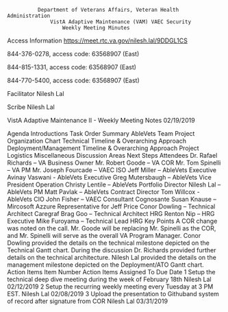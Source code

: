               Department of Veterans Affairs, Veteran Health Administration
                  VistA Adaptive Maintenance (VAM) VAEC Security 
                      Weekly Meeting Minutes
Access Information https://meet.rtc.va.gov/nilesh.lal/9DDGL1CS

844-376-0278, access code: 63568907 (East)

844-815-1331, access code: 63568907 (East)

844-770-5400, access code: 63568907 (East)

Facilitator	Nilesh Lal

Scribe	Nilesh Lal

VistA Adaptive Maintenance II - Weekly Meeting Notes
02/19/2019

Agenda
Introductions
Task Order Summary
AbleVets Team Project Organization Chart
Technical Timeline & Overarching Approach
Deployment/Management Timeline & Overarching Approach
Project Logistics
Miscellaneous Discussion Areas
Next Steps
Attendees
Dr. Rafael Richards – VA Business Owner
Mr. Robert Goode – VA COR
Mr. Tom Spinelli – VA PM
Mr. Joseph Fourcade – VAEC ISO
Jeff Miller – AbleVets Executive
Avinay Vaswani - AbleVets Executive
Greg Mutersbaugh – AbleVets Vice President Operation
Christy Lentile – AbleVets Portfolio Director
Nilesh Lal – AbleVets PM
Matt Pavlak – AbleVets Contract Director
Tom Willcox - AbleVets CIO
John Fisher – VAEC Consultant Cognosante
Susan Knause – Mircosoft Azzure Representative for Jeff Price
Conor Dowling – Technical Architect Caregraf
Brag Goo – Technical Architect HRG
Renton Nip – HRG Executive
Mike Furoyama – Technical Lead HRG
Key Points
A COR change was noted on the call. Mr. Goode will be replacing Mr. Spinelli as the COR, and Mr. Spinelli will serve as the overall VA Program Manager.
Conor Dowling provided the details on the technical milestone depicted on the Technical Gantt chart. During the discussion Dr. Richards provided further details on the technical architecture.
Nilesh Lal provided the details on the management milestone depicted on the Deployment/ATO Gantt chart.
Action Items
Item Number	Action Items	Assigned To	Due Date
1	Setup the technical deep dive meeting during the week of February 18th	Nilesh Lal	02/12/2019
2	Setup the recurring weekly meeting every Tuesday at 3 PM EST.	Nilesh Lal	02/08/2019
3	Upload the presentation to Githuband system of record after signature from COR	Nilesh Lal	03/31/2019

